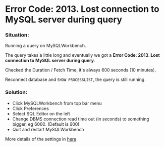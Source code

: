 # Error Code: 2013. Lost connection to MySQL server during query

### Situation: 

Running a query on MySQLWorkbench. 

The query takes a little long and eventually we got a **Error Code: 2013. Lost connection to MySQL server during query**. 

Checked the Duration / Fetch Time, it's always 600 seconds (10 minutes).

Reconnect database and `SHOW PROCESSLIST`, the query is still running.

### Solution:

* Click MySQLWorkbench from top bar menu
* Click Preferences
* Select SQL Editor on the left
* Change DBMS connection read time out (in seconds) to something bigger, eg 6000. (Default is 600)
* Quit and restart MySQLWorkbench

More details of the settings in [here](https://dev.mysql.com/doc/workbench/en/wb-preferences-sql-editor.html)
